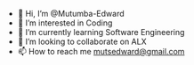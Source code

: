 - 👋 Hi, I’m @Mutumba-Edward
- 👀 I’m interested in Coding
- 🌱 I’m currently learning Software Engineering 
- 💞️ I’m looking to collaborate on ALX
- 📫 How to reach me mutsedward@gmail.com

<!---
Mutumba-Edward/Mutumba-Edward is a ✨ special ✨ repository because its `README.md` (this file) appears on your GitHub profile.
You can click the Preview link to take a look at your changes.
--->
